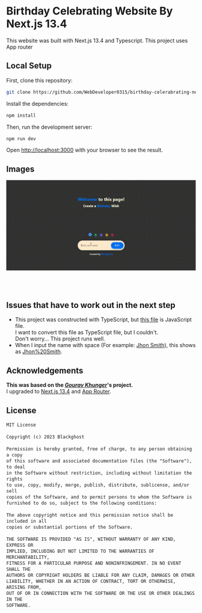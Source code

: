 # **Birthday Celebrating Website By Next.js 13.4**

This website was built with Next.js 13.4 and Typescript.
This project uses App router

## Local Setup

First, clone this repository:

```bash
git clone https://github.com/WebDeveloper0315/birthday-celerabrating-nextjs-13
```

Install the dependencies:

```bash
npm install
```

Then, run the development server:

```bash
npm run dev
```

Open [http://localhost:3000](http://localhost:3000) with your browser to see the result.

## Images
<img src="Intro/Intro.gif" width="600px" />

<br></br>
## Issues that have to work out in the next step
-   This project was constructed with TypeScript, but [this file](app/%5Bname%5D/page.js) is JavaScript file.<br>
I want to convert this file as TypeScript file, but I couldn't. <br>
Don't worry... This project runs well.
-   When I input the name with space (For example: [Jhon Smith]()), this shows as [Jhon%20Smith]().

## Acknowledgements
**This was based on the *[Gourav Khunger](https://github.com/gouravkhunger/nextjs-birthday-wish)*'s project.**
<br>I upgraded to [Next.js 13.4](https://nextjs.org/) and [App Router](https://nextjs.org/docs).


## License

```
MIT License

Copyright (c) 2023 Blackghost

Permission is hereby granted, free of charge, to any person obtaining a copy
of this software and associated documentation files (the "Software"), to deal
in the Software without restriction, including without limitation the rights
to use, copy, modify, merge, publish, distribute, sublicense, and/or sell
copies of the Software, and to permit persons to whom the Software is
furnished to do so, subject to the following conditions:

The above copyright notice and this permission notice shall be included in all
copies or substantial portions of the Software.

THE SOFTWARE IS PROVIDED "AS IS", WITHOUT WARRANTY OF ANY KIND, EXPRESS OR
IMPLIED, INCLUDING BUT NOT LIMITED TO THE WARRANTIES OF MERCHANTABILITY,
FITNESS FOR A PARTICULAR PURPOSE AND NONINFRINGEMENT. IN NO EVENT SHALL THE
AUTHORS OR COPYRIGHT HOLDERS BE LIABLE FOR ANY CLAIM, DAMAGES OR OTHER
LIABILITY, WHETHER IN AN ACTION OF CONTRACT, TORT OR OTHERWISE, ARISING FROM,
OUT OF OR IN CONNECTION WITH THE SOFTWARE OR THE USE OR OTHER DEALINGS IN THE
SOFTWARE.
```
